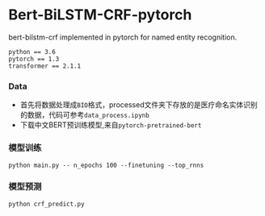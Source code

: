 # Bert-BiLSTM-CRF-pytorch
bert-bilstm-crf implemented in pytorch for named entity recognition.

```
python == 3.6
pytorch == 1.3
transformer == 2.1.1
```

### Data
* 首先将数据处理成`BIO`格式，processed文件夹下存放的是医疗命名实体识别的数据，代码可参考`data_process.ipynb`
* 下载中文BERT预训练模型,来自`pytorch-pretrained-bert`

### 模型训练
```
python main.py -- n_epochs 100 --finetuning --top_rnns
```


### 模型预测
```
python crf_predict.py
```


